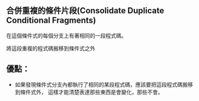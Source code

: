 ## 合併重複的條件片段(Consolidate Duplicate Conditional Fragments)

在這個條件式的每個分支上有著相同的一段程式碼。

將這段重複的程式碼搬移到條件式之外

## 優點：
* 如果發現條件式分支內都執行了相同的某段程式碼，應該要把這段程式碼搬移到條件式外，
  這樣才能清楚表達那些東西是會變化，那些不會。




